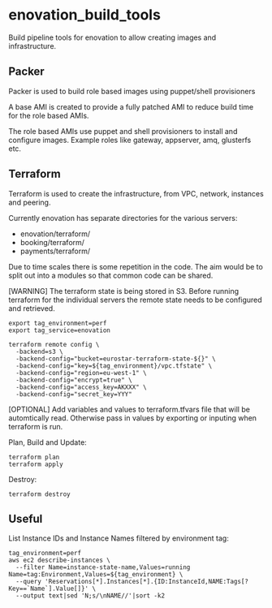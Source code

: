 # enovation_build_tools
Build pipeline tools for enovation to allow creating images and infrastructure.


## Packer
Packer is used to build role based images using puppet/shell provisioners

A base AMI is created to provide a fully patched AMI to reduce build time for the role based AMIs.

The role based AMIs use puppet and shell provisioners to install and configure images. Example roles like gateway, appserver, amq, glusterfs etc.


## Terraform
Terraform is used to create the infrastructure, from VPC, network, instances and peering.

Currently enovation has separate directories for the various servers:
- enovation/terraform/
- booking/terraform/
- payments/terraform/

Due to time scales there is some repetition in the code. The aim would be to split out into a modules so that common code can be shared.

[WARNING] The terraform state is being stored in S3. Before running terraform for the individual servers the remote state needs to be configured and retrieved.
```
export tag_environment=perf
export tag_service=enovation

terraform remote config \
  -backend=s3 \
  -backend-config="bucket=eurostar-terraform-state-${}" \
  -backend-config="key=${tag_environment}/vpc.tfstate" \
  -backend-config="region=eu-west-1" \
  -backend-config="encrypt=true" \
  -backend-config="access_key=AKXXX" \
  -backend-config="secret_key=YYY"
```

[OPTIONAL] Add variables and values to terraform.tfvars file that will be automtically read. Otherwise pass in values by exporting or inputing when terraform is run.

Plan, Build and Update:
```
terraform plan
terraform apply
```

Destroy:
```
terraform destroy
```


## Useful
List Instance IDs and Instance Names filtered by environment tag:
```
tag_environment=perf
aws ec2 describe-instances \
  --filter Name=instance-state-name,Values=running Name=tag:Environment,Values=${tag_environment} \
  --query 'Reservations[*].Instances[*].{ID:InstanceId,NAME:Tags[?Key==`Name`].Value[]}' \
  --output text|sed 'N;s/\nNAME//'|sort -k2
```

